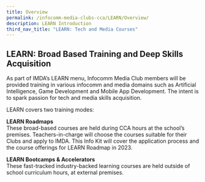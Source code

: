 ```yaml
---
title: Overview
permalink: /infocomm-media-clubs-cca/LEARN/Overview/
description: LEARN Introduction
third_nav_title: "LEARN: Tech and Media Courses"
---
```

## LEARN: Broad Based Training and Deep Skills Acquisition

As part of IMDA’s LEARN menu, Infocomm Media Club members will be provided training in various infocomm and media domains such as Artificial Intelligence, Game Development and Mobile App Development. The intent is to spark passion for tech and media skills acquisition.

LEARN covers two training modes:

**LEARN Roadmaps**
<br>These broad-based courses are held during CCA hours at the school’s premises. Teachers-in-charge will choose the courses suitable for their Clubs and apply to IMDA. This Info Kit will cover the application process and the course offerings for LEARN Roadmap in 2023.

**LEARN Bootcamps & Accelerators**
<br>These fast-tracked industry-backed learning courses are held outside of school curriculum hours, at external premises.